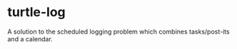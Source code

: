 # turtle-log
A solution to the scheduled logging problem which combines tasks/post-its and a calendar.
